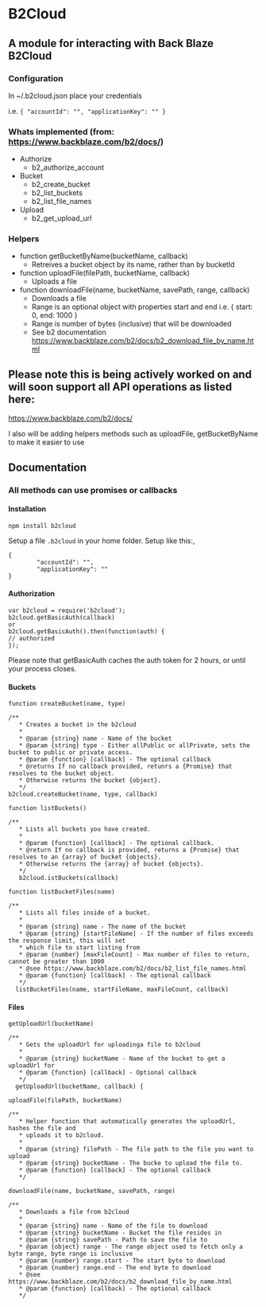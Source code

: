 # B2Cloud

## A module for interacting with Back Blaze B2Cloud

### Configuration

In ~/.b2cloud.json place your credentials

i.e.
`{
        "accountId": "",
        "applicationKey": ""
}`


### Whats implemented (from: https://www.backblaze.com/b2/docs/)

- Authorize
  - b2_authorize_account
- Bucket
  - b2_create_bucket
  - b2_list_buckets
  - b2_list_file_names
- Upload
  - b2_get_upload_url


### Helpers

- function getBucketByName(bucketName, callback)
  - Retreives a bucket object by its name, rather than by bucketId
- function uploadFile(filePath, bucketName, callback)
  - Uploads a file
- function downloadFile(name, bucketName, savePath, range, callback)
  - Downloads a file
  - Range is an optional object with properties start and end i.e. { start: 0, end: 1000 }
  - Range is number of bytes (inclusive) that will be downloaded
  - See b2 documentation https://www.backblaze.com/b2/docs/b2_download_file_by_name.html

## Please note this is being actively worked on and will soon support all API operations as listed here:
https://www.backblaze.com/b2/docs/

I also will be adding helpers methods such as uploadFile, getBucketByName to make it easier to use

## Documentation
### All methods can use promises or callbacks
#### Installation
```npm install b2cloud```

Setup a file ```.b2cloud``` in your home folder. Setup like this:,

```
{
        "accountId": "",
        "applicationKey": ""
}
```
#### Authorization
```
var b2cloud = require('b2cloud');
b2cloud.getBasicAuth(callback)
or
b2cloud.getBasicAuth().then(function(auth) {
// authorized
});
```
Please note that getBasicAuth caches the auth token for 2 hours, or until your process closes.
#### Buckets
`function createBucket(name, type)`
```
/**
   * Creates a bucket in the b2cloud
   *
   * @param {string} name - Name of the bucket
   * @param {string} type - Either allPublic or allPrivate, sets the bucket to public or private access.
   * @param {function} [callback] - The optional callback
   * @returns If no callback provided, retunrs a {Promise} that resolves to the bucket object.
   * Otherwise returns the bucket {object}.
   */
b2cloud.createBucket(name, type, callback)
````
`function listBuckets()`
```
/**
   * Lists all buckets you have created.
   *
   * @param {function} [callback] - The optional callback.
   * @return If no callback is provided, returns a {Promise} that resolves to an {array} of bucket {objects}.
   * Otherwise returns the {array} of bucket {objects}.
   */
   b2cloud.istBuckets(callback)
```
`function listBucketFiles(name)`
```
/**
   * Lists all files inside of a bucket.
   *
   * @param {string} name - The name of the bucket
   * @param {string} [startFileName] - If the number of files exceeds the response limit, this will set
   * which file to start listing from
   * @param {number} [maxFileCount] - Max number of files to return, cannot be greater than 1000
   * @see https://www.backblaze.com/b2/docs/b2_list_file_names.html
   * @param {function} [callback] - The optional callback
   */
  listBucketFiles(name, startFileName, maxFileCount, callback)
  ```

#### Files
`getUploadUrl(bucketName)`
```
/**
   * Gets the uploadUrl for uploadinga file to b2cloud
   *
   * @param {string} bucketName - Name of the bucket to get a uploadUrl for
   * @param {function} [callback] - Optional callback
   */
  getUploadUrl(bucketName, callback) {
  ```
`uploadFile(filePath, bucketName)`
```
/**
   * Helper function that automatically generates the uploadUrl, hashes the file and
   * uploads it to b2cloud.
   *
   * @param {string} filePath - The file path to the file you want to upload
   * @param {string} bucketName - The bucke to upload the file to.
   * @param {function} [callback] - The optional callback
   */
```
`downloadFile(name, bucketName, savePath, range)`
```
/**
   * Downloads a file from b2cloud
   *
   * @param {string} name - Name of the file to download
   * @param {string} bucketName - Bucket the file resides in
   * @param {string} savePath - Path to save the file to
   * @param {object} range - The range object used to fetch only a byte range, byte range is inclusive
   * @param {number} range.start - The start byte to download
   * @param {number} range.end - The end byte to download
   * @see https://www.backblaze.com/b2/docs/b2_download_file_by_name.html
   * @param {function} [callback] - The optional callback
   */
```